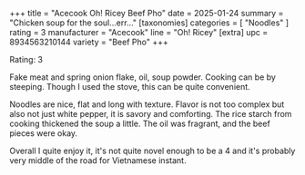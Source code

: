 +++
title = "Acecook Oh! Ricey Beef Pho"
date = 2025-01-24
summary = "Chicken soup for the soul...err..."
[taxonomies]
categories = [ "Noodles" ]
rating = 3
manufacturer = "Acecook"
line = "Oh! Ricey"
[extra]
upc = 8934563210144
variety = "Beef Pho"
+++

Rating: 3

Fake meat and spring onion flake, oil, soup powder.
Cooking can be by steeping.
Though I used the stove, this can be quite convenient.

Noodles are nice, flat and long with texture.
Flavor is not too complex but also not just white pepper, it is savory and comforting.
The rice starch from cooking thickened the soup a little.
The oil was fragrant, and the beef pieces were okay.

Overall I quite enjoy it, it's not quite novel enough to be a 4 and it's probably very middle of the road for Vietnamese instant.
